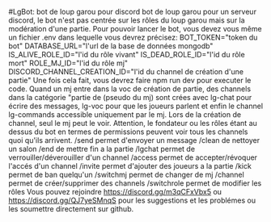#LgBot: bot de loup garou pour discord
bot de loup garou pour un serveur discord, le bot n'est pas centrée sur les rôles du loup garou mais sur la modération d'une partie.
Pour pouvoir lancer le bot, vous devez vous même un fichier .env dans lequelle vous devrez précisez:
BOT_TOKEN="token du bot"
DATABASE_URL="l'url de la base de données mongodb"
IS_ALIVE_ROLE_ID="l'id du rôle vivant"
IS_DEAD_ROLE_ID="l'id du rôle mort"
ROLE_MJ_ID="l'id du rôle mj"
DISCORD_CHANNEL_CREATION_ID="l'id du channel de création d'une partie"
Une fois cela fait, vous devrez faire npm run dev pour executer le code.
Quand un mj entre dans la voc de création de partie, des channels dans la catégorie "partie de (pseudo du mj) sont crées avec lg-chat pour écrire des messages, lg-voc pour que les joueurs parlent et enfin le channel lg-commands accessible uniquement par le mj. Lors de la création de channel, seul le mj peut le voir. Attention, le fondateur ou les rôles étant au dessus du bot en termes de permissions peuvent voir tous les channels quoi qu'ils arrivent.
/send permet d'envoyer un message
/clean de nettoyer un salon
/end de mettre fin a la partie
/lgchat permet de verrouiller/déverouiller d'un channel
/access permet de accepter/révoquer l'accés d'un channel
/invite permet d'ajouter des joueurs a la partie
/kick permet de ban quelqu'un
/switchmj permet de changer de mj
/channel permet de créer/supprimer des channels
/switchrole permet de  modifier les rôles
Vous pouvez rejoindre https://discord.gg/m3qCFxVbx5 ou https://discord.gg/QJ7yeSMnqS pour les suggestions et les problémes ou les soumettre directement sur github.